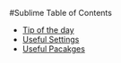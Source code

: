 #Sublime Table of Contents

- [Tip of the day](tipoftheday.md)
- [Useful Settings](settings.md)
- [Useful Pacakges](packages.md)
